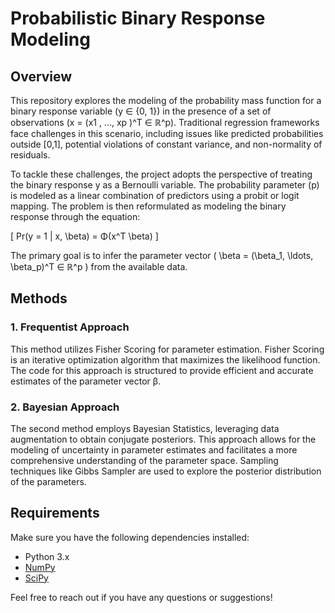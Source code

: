 # Probabilistic Binary Response Modeling

## Overview

This repository explores the modeling of the probability mass function for a binary response variable (y ∈ {0, 1}) in the presence of a set of observations (x = (x1 , ..., xp )^T ∈ ℝ^p). Traditional regression frameworks face challenges in this scenario, including issues like predicted probabilities outside [0,1], potential violations of constant variance, and non-normality of residuals.

To tackle these challenges, the project adopts the perspective of treating the binary response y as a Bernoulli variable. The probability parameter (p) is modeled as a linear combination of predictors using a probit or logit mapping. The problem is then reformulated as modeling the binary response through the equation:

\[ Pr(y = 1 | x, \beta) = Φ(x^T \beta) \]

The primary goal is to infer the parameter vector \( \beta = (\beta_1, \ldots, \beta_p)^T ∈ ℝ^p \) from the available data.

## Methods

### 1. Frequentist Approach

This method utilizes Fisher Scoring for parameter estimation. Fisher Scoring is an iterative optimization algorithm that maximizes the likelihood function. The code for this approach is structured to provide efficient and accurate estimates of the parameter vector β.

### 2. Bayesian Approach

The second method employs Bayesian Statistics, leveraging data augmentation to obtain conjugate posteriors. This approach allows for the modeling of uncertainty in parameter estimates and facilitates a more comprehensive understanding of the parameter space. Sampling techniques like Gibbs Sampler are used to explore the posterior distribution of the parameters.

## Requirements

Make sure you have the following dependencies installed:

- Python 3.x
- [NumPy](https://numpy.org/)
- [SciPy](https://www.scipy.org/)

Feel free to reach out if you have any questions or suggestions!
